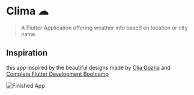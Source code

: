 
# Clima ☁
>A Flutter Application offering weather info based on location or  city name.
## Inspiration
this  app inspired by the beautiful designs made by [Olia Gozha](https://dribbble.com/shots/4663154-) and [ Complete Flutter Development Bootcamp](https://www.appbrewery.co/)

![Finished App](https://github.com/londonappbrewery/Images/blob/master/clima-demo.gif)

